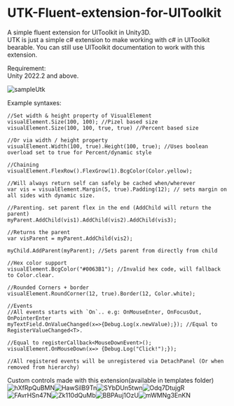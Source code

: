 # UTK-Fluent-extension-for-UIToolkit
A simple fluent extension for UIToolkit in Unity3D.  
UTK is just a simple c# extension to make working with c# in UIToolkit bearable. You can still use UIToolkit documentation to work with this extension.  

Requirement:  
Unity 2022.2 and above.  

![sampleUtk](https://user-images.githubusercontent.com/64100867/233624446-f833f050-3d79-415f-bc21-4f896ea5d7fd.png)


  
Example syntaxes:  
```
//Set width & height property of VisualElement  
visualElement.Size(100, 100); //Pizel based size
visualElement.Size(100, 100, true, true) //Percent based size

//Or via width / height property
visualElement.Width(100, true).Height(100, true); //Uses boolean overload set to true for Percent/dynamic style

//Chaining  
visualElement.FlexRow().FlexGrow(1).BcgColor(Color.yellow);

//Will always return self can safely be cached when/wherever
var vis = visualElement.Margin(5, true).Padding(12); // sets margin on all sides with dynamic size.  

//Parenting. set parent flex in the end (AddChild will return the parent)
myParent.AddChild(vis1).AddChild(vis2).AddChild(vis3);

//Returns the parent
var visParent = myParent.AddChild(vis2); 

myChild.AddParent(myParent); //Sets parent from directly from child

//Hex color support
visualElement.BcgColor("#0063B1"); //Invalid hex code, will fallback to Color.clear.

//Rounded Corners + border
visualElement.RoundCorner(12, true).Border(12, Color.white);

//Events
//All events starts with `On`.. e.g: OnMouseEnter, OnFocusOut, OnPointerEnter
myTextField.OnValueChanged(x=>{Debug.Log(x.newValue);}); //Equal to RegisterValueChanged<T>.

//Equal to registerCallback<MouseDownEvent>();
visualElement.OnMouseDown(x=> {Debug.Log("Click!");}); 

//All registered events will be unregistered via DetachPanel (Or when removed from hierarchy)
```

  
  
Custom controls made with this extension(available in templates folder)  
![hXfRpQuBMN](https://user-images.githubusercontent.com/64100867/233269564-a9b7ba88-c794-41e0-bc5d-f98331a6f4fa.gif)![HawSiIB9Tn](https://user-images.githubusercontent.com/64100867/233269630-db91c657-e5c6-4087-b42f-1de6a355a618.gif)![SYbDUn5twn](https://user-images.githubusercontent.com/64100867/233269709-187d783b-79be-4ddf-b7bf-d81015daa5bd.gif)![Odq7DtujgR](https://user-images.githubusercontent.com/64100867/233269740-17eaa432-ce08-4d29-a289-dc51ba3e8141.gif)
![FAvrHSn47N](https://user-images.githubusercontent.com/64100867/233269764-2fea21c3-1a48-4ce0-b094-59b7947c3586.gif)![Zk110dQuMb](https://user-images.githubusercontent.com/64100867/233269824-171a5eaf-a84b-4349-b324-2e79dd9ac799.gif)![BBPAuj1OzU](https://user-images.githubusercontent.com/64100867/233269852-66e3b30d-67f8-4509-8441-63804f422b24.gif)![mWMNg3EnKN](https://user-images.githubusercontent.com/64100867/233270240-8a5b4bf7-724d-4756-85c2-37acfd704620.gif)



